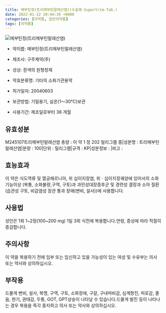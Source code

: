 ```yaml
---
title: 메부틴정(트리메부틴말레산염)(수출명-Supertrim-Tab.)
date: 2022-01-22 20:44:39 +0800
categories: [의약품, 일반의약품]
tags: [의약품]
---
```

![메부틴정(트리메부틴말레산염)](https://nedrug.mfds.go.kr/pbp/cmn/itemImageDownload/147428083381200099)

- 약이름: 메부틴정(트리메부틴말레산염)
- 제조사: 구주제약(주)
- 성상: 흰색의 원형정제

- 약효분류명: 기타의 소화기관용약
- 허가일자: 20040603
- 보관방법:  기밀용기, 실온(1～30℃)보관
 

- 사용기간: 제조일로부터 36 개월
## 유효성분
M245107트리메부틴말레산염
총량 : 이 약 1 정 202 밀리그램 중|성분명 : 트리메부틴말레산염|분량 : 100|단위 : 밀리그램|규격 : KP|성분정보 : |비고 :
## 효능효과
이 약은 식도역류 및 열공헤르니아, 위 십이지장염, 위ㆍ십이지장궤양에 있어서의 소화기능이상 (복통, 소화불량,구역, 구토)과 과민성대장증후군 및 경련성 결장과 소아 질환(습관성 구토, 비감염성 장관 통과 장애(변비, 설사))에 사용합니다.
## 사용법
성인은 1회 1~2정(100~200 mg) 1일 3회 식전에 복용합니다.연령, 증상에 따라 적절히 증감합니다.
## 주의사항
이 약을 복용하기 전에 임부 또는 임신하고 있을 가능성이 있는 여성 및 수유부는 의사 또는 약사와 상의하십시오.
## 부작용
드물게 변비, 설사, 복명, 구역, 구토, 소화장애, 구갈, 구내마비감, 심계항진, 피로감, 졸음, 현기, 권태감, 두통, GOT, GPT상승이 나타날 수 있습니다.드물게 발진 등이 나타나는 경우 복용을 즉각 중지하고 의사 또는 약사와 상의하십시오.
